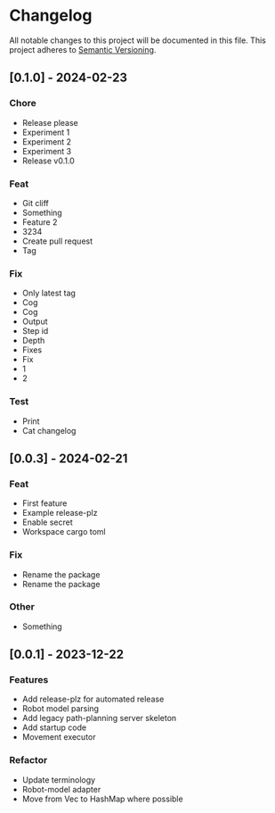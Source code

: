 # Changelog

All notable changes to this project will be documented in this file.
This project adheres to [Semantic Versioning](https://semver.org/spec/v2.0.0.html).

## [0.1.0] - 2024-02-23

### Chore

- Release please
- Experiment 1
- Experiment 2
- Experiment 3
- Release v0.1.0

### Feat

- Git cliff
- Something
- Feature 2
- 3234
- Create pull request
- Tag

### Fix

- Only latest tag
- Cog
- Cog
- Output
- Step id
- Depth
- Fixes
- Fix
- 1
- 2

### Test

- Print
- Cat changelog

## [0.0.3] - 2024-02-21

### Feat

- First feature
- Example release-plz
- Enable secret
- Workspace cargo toml

### Fix

- Rename the package
- Rename the package

### Other

- Something

## [0.0.1] - 2023-12-22

### Features

- Add release-plz for automated release
- Robot model parsing
- Add legacy path-planning server skeleton
- Add startup code
- Movement executor

### Refactor

- Update terminology
- Robot-model adapter
- Move from Vec to HashMap where possible
